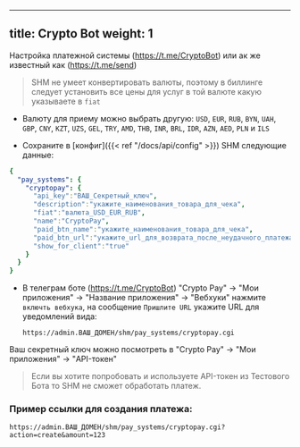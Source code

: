 
---
title: Crypto Bot
weight: 1
---

Настройка платежной системы (https://t.me/CryptoBot) или ак же известный как (https://t.me/send)

> SHM не умеет конвертировать валюты, поэтому в биллинге следует установить все цены для услуг в той валюте какую указываете в `fiat`

* Валюту для приему можно выбрать другую: `USD`, `EUR`, `RUB`, `BYN`, `UAH`, `GBP`, `CNY`, `KZT`, `UZS`, `GEL`, `TRY`, `AMD`, `THB`, `INR`, `BRL`, `IDR`, `AZN`, `AED`, `PLN` и `ILS`

* Сохраните в [конфиг]({{< ref "/docs/api/config" >}}) SHM следующие данные:
```yaml
{
  "pay_systems": {
    "cryptopay": {
      "api_key":"ВАШ_Секретный_ключ",
      "description":"укажите_наименования_товара_для_чека",
      "fiat":"валюта_USD_EUR_RUB",
      "name":"CryptoPay",
      "paid_btn_name":"укажите_наименования_товара_для_чека",
      "paid_btn_url":"укажите_url_для_возврата_после_неудачного_платежа",
      "show_for_client":"true"
    }
  }
}
```

* В телеграм боте (https://t.me/CryptoBot) "Crypto Pay" -> "Мои приложения" -> "Название приложения" -> "Вебхуки" нажмите `включть вебхука`, на сообщение `Пришлите URL` укажите URL для уведомлений вида:

  `https://admin.ВАШ_ДОМЕН/shm/pay_systems/cryptopay.cgi`


Ваш секретный ключ можно посмотреть в "Crypto Pay" -> "Мои приложения" -> "API-токен"

> Если вы хотите попробовать и используете API-токен из Тестового Бота то SHM не сможет обработать платеж.

### Пример ссылки для создания платежа:

`https://admin.ВАШ_ДОМЕН/shm/pay_systems/cryptopay.cgi?action=create&amount=123`


